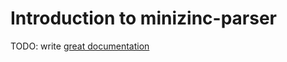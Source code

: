 # Introduction to minizinc-parser

TODO: write [great documentation](http://jacobian.org/writing/what-to-write/)
